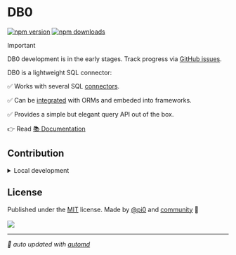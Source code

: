 # DB0

<!-- automd:badges color=yellow -->

[![npm version](https://flat.badgen.net/npm/v/db0?color=yellow)](https://npmjs.com/package/db0)
[![npm downloads](https://flat.badgen.net/npm/dm/db0?color=yellow)](https://npmjs.com/package/db0)

<!-- /automd -->

> [!IMPORTANT]
> DB0 development is in the early stages. Track progress via [GitHub issues](https://github.com/unjs/db0/issues).

DB0 is a lightweight SQL connector:

✅ Works with several SQL [connectors](https://db0.unjs.io/connectors).

✅ Can be [integrated](https://db0.unjs.io/integrations) with ORMs and embeded into frameworks.

✅ Provides a simple but elegant query API out of the box.

👉 Read [📚 Documentation](https://db0.unjs.io)

## Contribution

<details>
  <summary>Local development</summary>

- Clone this repository
- Install the latest LTS version of [Node.js](https://nodejs.org/en/)
- Enable [Corepack](https://github.com/nodejs/corepack) using `corepack enable`
- Install dependencies using `pnpm install`
- Run tests using `pnpm dev` or `pnpm test`

</details>

<!-- /automd -->

## License

<!-- automd:contributors license=MIT author="pi0" -->

Published under the [MIT](https://github.com/unjs/db0/blob/main/LICENSE) license.
Made by [@pi0](https://github.com/pi0) and [community](https://github.com/unjs/db0/graphs/contributors) 💛
<br><br>
<a href="https://github.com/unjs/db0/graphs/contributors">
<img src="https://contrib.rocks/image?repo=unjs/db0" />
</a>

<!-- /automd -->

<!-- automd:with-automd -->

---

_🤖 auto updated with [automd](https://automd.unjs.io)_

<!-- /automd -->
